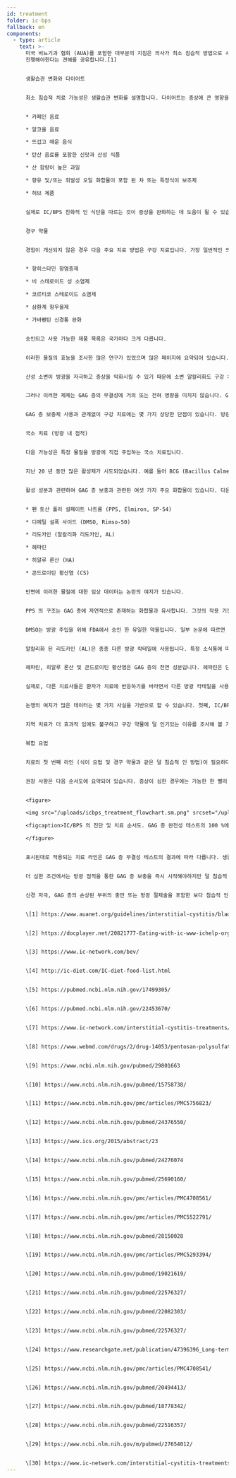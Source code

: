 ```yaml
---
id: treatment
folder: ic-bps
fallback: en
components:
  - type: article
    text: >-
      미국 비뇨기과 협회 (AUA)를 포함한 대부분의 지침은 의사가 최소 침습적 방법으로 시작하고보다 침습적 인 기술을 향해 단계적으로
      진행해야한다는 견해를 공유합니다.[1]


      생활습관 변화와 다이어트


      최소 침습적 치료 가능성은 생활습관 변화를 설명합니다. 다이어트는 증상에 큰 영향을 미칩니다. IC/BPS 식음료 목록은 인터넷에서 널리 이용 가능하며이[2],[3],[4] 주제에 대한 과학 논문도 출판되었습니다.[5],[6] 대부분의 참고 문헌은 특정 영양분이 손상된 방광 벽을 자극한다는 데 동의합니다. 목록에는 일반적으로 다음 사항이 언급됩니다.


      * 카페인 음료

      * 알코올 음료

      * 뜨겁고 매운 음식

      * 탄산 음료를 포함한 신맛과 산성 식품

      * 산 함량이 높은 과일

      * 향유 및/또는 휘발성 오일 화합물이 포함 된 차 또는 특정식이 보조제

      * 허브 제품


      실제로 IC/BPS 친화적 인 식단을 따르는 것이 증상을 완화하는 데 도움이 될 수 있습니다. 그러나 생활 방식과식이 변화만으로는 항상 효과가있는 것은 아닙니다. 특히 심한 경우에는 더욱 그렇습니다. 일반적으로 효과가 나타날 때까지 상당한 시간이 걸리며 이러한 종류의 치료 중에 증상이 악화 될 수 있습니다.


      경구 약물


      경험이 개선되지 않은 경우 다음 주요 치료 방법은 구강 치료입니다. 가장 일반적인 의약품에는 일반적으로 다음 활성 성분 중 하나 이상이 포함되어 있습니다.


      * 항히스타민 항염증제

      * 비 스테로이드 성 소염제

      * 코르티코 스테로이드 소염제

      * 삼환계 항우울제

      * 가바펜틴 신경통 완화


      승인되고 사용 가능한 제품 목록은 국가마다 크게 다릅니다.


      이러한 물질의 효능을 조사한 많은 연구가 있었으며 많은 페이지에 요약되어 있습니다. 이들 제제는 항 염증, 진통제 차단 및 항 우울 효과가 있습니다.[7] 따라서 경구 약물은 비뇨기 및/또는 통증 증상을 완화하는 효과적인 방법으로 환자의 삶의 질을 향상시킵니다.


      산성 소변이 방광을 자극하고 증상을 악화시킬 수 있기 때문에 소변 알칼리화도 구강 치료의 중요한 부분입니다. 소변을 더 산성으로 만드는 식품군을 피하는 것은 많은 경우에 충분히 효과적이지 않습니다. 따라서 알칼리화 약 (약 또는 식품 보조제)은 경구 용 약물에서도 중요한 역할을 합니다.


      그러나 이러한 제제는 GAG 층의 무결성에 거의 또는 전혀 영향을 미치지 않습니다. GAG 층 보충에 사용되는 하나 이상의 활성 제약 성분 (나중에 자세히 설명)을 포함하는 특정 제품이 있음을 언급 할 가치가 있습니다. 그들 중 대부분은 널리 알려져 있으며 인터넷에서 사용할 수 있습니다. 이 그룹에서 가장 중요한 약은 Pentosan Polysulfate Sodium (PPS, Elmiron, SP-54)으로 미국 식품의 약국 (FDA, 미국)의 승인을 받았으며 GAG 층 보충을 적극적으로 돕는 유일한 경구 약물로 간주됩니다.


      GAG 층 보충제 사용과 관계없이 구강 치료에는 몇 가지 상당한 단점이 있습니다. 방광에 도달하려면 약물이 소화계에 흡수되고 순환계로 들어가 다른 조직에도 도달해야합니다. 이 사실은 약물의 효능을 낮추고 부작용 가능성을 높입니다. 예를 들어, PPS 는 GAG 레이어에 미치는 영향을 경험하기 위해 3 개월 이상 복용해야합니다. 장기간 복용 한 경구 투여 된 PPS 는 심각한 부작용을 일으킬 수 있습니다;[8] 이 주제에 대한 최근 발견은 특히 관련이 있습니다.[9]


      국소 치료 (방광 내 점적)


      다음 가능성은 특정 물질을 방광에 직접 주입하는 국소 치료입니다.


      지난 20 년 동안 많은 활성제가 시도되었습니다. 예를 들어 BCG (Bacillus Calmette-Guarin)와 같은 이들 중 일부는 효과가없는 것으로 밝혀졌습니다.[10] 신경 성장 인자를 방해하는 것과 같은 다른 것들은 안전 문제를 가지고 있습니다.[11] 특정 물질의 경우 부분적으로 만 개선되었습니다.: 예를 들어 바닐 로이드의 경우 통증이 감소했지만 비뇨기 증상에 대한 개선은 관찰되지 않았습니다.[12] 현재 검사중인 약제가 일부 있지만, 그 결과가 지금까지 논란이되거나 결론이 나지 않았거나 아직 충분한 임상 테스트가 이루어지지 않았습니다. (방광 활동에 영향을 미치는) P2X3 수용체를 차단하는 것은 유망 할 수 있지만 추가 실험이 필요할 것입니다.[13] 보툴리눔 독소 A (BTX- A, Botox)는 여러 번 조사되었지만 그 결과는 논란의 여지가 있습니다.[14] 다른 약제를 전달하기 위해 리포좀을 사용하는 것은 효율적인 방법 일 수 있지만[16] 다시 한 번 더 많은 실험이 필요할 것입니다.


      활성 성분과 관련하여 GAG 층 보충과 관련된 여섯 가지 주요 화합물이 있습니다. 다음은 다음과 같습니다.


      * 펜 토산 폴리 설페이트 나트륨 (PPS, Elmiron, SP-54)

      * 디메틸 설폭 사이드 (DMSO, Rimso-50)

      * 리도카인 (알칼리화 리도카인, AL)

      * 헤파린

      * 히알루 론산 (HA)

      * 콘드로이틴 황산염 (CS)


      반면에 이러한 물질에 대한 임상 데이터는 논란의 여지가 있습니다.


      PPS 의 구조는 GAG 층에 자연적으로 존재하는 화합물과 유사합니다. 그것의 작용 기전은 아직 알려지지 않았지만 효과적인 방광 내약이 될 수 있습니다.[17]


      DMSO는 방광 주입을 위해 FDA에서 승인 한 유일한 약물입니다. 일부 논문에 따르면 다른 특정 에이전트[18] 보다 효과적이지만 다른 참고 문헌에서는 DMSO[19] 와 관련된 문제를 지적합니다.


      알칼리화 된 리도카인 (AL)은 종종 다른 방광 칵테일에 사용됩니다. 특정 소식통에 따르면 GAG 층 보충[20] 자체에 효과적인 약이라고합니다. 대부분의 치료사들은이를 부정하는 연구가 있더라도 다른 화합물[21] 의 효능을 높일 수 있다고 생각합니다.


      헤파린, 히알루 론산 및 콘드로이틴 황산염은 GAG 층의 천연 성분입니다. 헤파린은 단독으로 또는 다른 화합물과 함께 종종 국소 치료에 사용됩니다.[22] 예를 들어보다 덜 효과적이라는 데이터가 있습니다. DMSO (위 참조). 히알루 론산은 가장 널리 퍼진 성분 일 수 있습니다. 그 효능은 다른 결과와 함께 여러 번 조사되었습니다.[23],[24],[25] 이용 가능한 데이터는 콘드로이틴 황산염에 대해서도 마찬가지로 논란이되고 있습니다.[26],[27],[28] 일부 연구에 따르면 HA + CS는 DMSO만큼 효과적 일 수 있습니다.[29]


      실제로, 다른 치료사들은 환자가 치료에 반응하기를 바라면서 다른 방광 칵테일을 사용합니다.[30]


      논쟁의 여지가 많은 데이터는 몇 가지 사실을 기반으로 할 수 있습니다. 첫째, IC/BPS 의 원인은 아직 알려지지 않았습니다. 질병이 다른 이유로 나타날 수 있는 경우 병인이 다른 환자는 치료에 다르게 반응 할 수 있습니다. 둘째, 많은 국가에서 이러한 의약품 중 하나 또는 매우 적은 수만 승인되어 객관적이고 비교적 인 그림을 구축 할 가능성을 방해합니다. 셋째, 대부분의 국가에서 점적에 사용되는 약제 또는 칵테일이 거의 없으며, 일반적으로 magistral 형태로 제공되므로 충분한 샘플 크기로 임상 시험을 실행하기가 매우 어렵습니다.


      지역 치료가 더 효과적 임에도 불구하고 구강 약물에 덜 인기있는 이유를 조사해 볼 가치가 있습니다. 올바른 약물을 사용하는 것입니다. 침습성은 중요한 요소입니다. 많은 의사들은 불가피한 경우가 아니면 카테터 사용을 피하는 경향이 있습니다. 환자는 종종 점적 요법을 거부하고 통증을 두려워하며 카테터가 유발할 수있는 미세 병변 및 감염과 같은 추가 문제의 위험을 감수합니다. 이러한 문제를 극복하기 위해 Urosystem 은 UroDapter® 및 UroStill®을 개발했습니다. 전자는 카테터를 대체하는 작은 장치입니다. 후자는 여성 환자를위한자가 점적을 가능하게하는 장치입니다. UroStill®을 사용하면 치료사의 직접적인 도움없이 집에서 방광 치료를 수행 할 수 있습니다.


      복합 요법


      치료의 첫 번째 라인 (식이 요법 및 경구 약물과 같은 덜 침습적 인 방법)이 필요하다는 것은 논쟁의 여지가 없습니다. 불행히도 진단에 오랜 시간이 걸릴뿐만 아니라 덜 침습적 인 치료의 효과도 나중에 나타납니다. 이것은 환자가 거의 견딜 수없는 통증, 심한 비뇨 증후군 및 점차적으로 삶의 질이 악화되는 생활을 1 ~ 3 년 이상 낭비하는 일반적인 상황으로 이어집니다. 이런 식으로 더 많은 시간을 보낼수록 환자가 덜 침습적 인 치료 라인에 전혀 반응하지 않을 가능성이 높아집니다.


      권장 사항은 다음 순서도에 요약되어 있습니다. 증상이 심한 경우에는 가능한 한 빨리 환자의 상태가 호전 될 수 있도록 경구 및 방광 내 치료의 병용 요법으로 시작하는 것이 좋습니다.


      <figure>

      <img src="/uploads/icbps_treatment_flowchart.sm.png" srcset="/uploads/icbps_treatment_flowchart.png 2x, /uploads/icbps_treatment_flowchart.sm.png 1x" alt="ICBPS treatment flowchart"/>

      <figcaption>IC/BPS 의 진단 및 치료 순서도. GAG 층 완전성 테스트의 100 %에서 첫 번째 (낮은 수분 섭취) 일에 측정 된 소변 부분의 평균을 의미해야 합니다 (IC/BPS 진단 장에 설명 됨).</figcaption>

      </figure>


      표시된대로 적용되는 치료 라인은 GAG 층 무결성 테스트의 결과에 따라 다릅니다. 생활 습관 변화,식이 요법 및 경구 약물 치료는 경미한 IC/BPS 사례에서만 효율적이고 충분합니다. 적용된 치료에도 불구하고 악화되는 상태를 배제 할 수 없기 때문에 이러한 경우에도 환자 후속 조치가 필요합니다. (환자 추적 시스템은 아직이 웹 사이트에 구현되지 않았습니다.)


      더 심한 조건에서는 방광 점적을 통한 GAG 층 보충을 즉시 시작해야하지만 덜 침습적 인 모든 방법은 일반적으로 동시에 수행됩니다.


      신경 자극, GAG 층의 손상된 부위의 충만 또는 방광 절제술을 포함한 보다 침습적 인 치료는 다른 모든 치료가 효과가 없는 경우에만 수행됩니다. 침술, 고압 산소 요법을 포함한 대체 방법은 잘못된 비용-편익 비율을 고려하여 보충 치료로 주로 권장됩니다.


      \[1] https://www.auanet.org/guidelines/interstitial-cystitis/bladder-pain-syndrome-(2011-amended-2014)


      \[2] https://docplayer.net/20821777-Eating-with-ic-www-ichelp-org-interstitial-cystitis-association.html


      \[3] https://www.ic-network.com/bev/


      \[4] http://ic-diet.com/IC-diet-food-list.html


      \[5] https://pubmed.ncbi.nlm.nih.gov/17499305/


      \[6] https://pubmed.ncbi.nlm.nih.gov/22453670/


      \[7] https://www.ic-network.com/interstitial-cystitis-treatments/oral-medication/


      \[8] https://www.webmd.com/drugs/2/drug-14053/pentosan-polysulfate-sodium-oral/details


      \[9] https://www.ncbi.nlm.nih.gov/pubmed/29801663


      \[10] https://www.ncbi.nlm.nih.gov/pubmed/15758738/


      \[11] https://www.ncbi.nlm.nih.gov/pmc/articles/PMC5756823/


      \[12] https://www.ncbi.nlm.nih.gov/pubmed/24376550/


      \[13] https://www.ics.org/2015/abstract/23


      \[14] https://www.ncbi.nlm.nih.gov/pubmed/24276074


      \[15] https://www.ncbi.nlm.nih.gov/pubmed/25690160/


      \[16] https://www.ncbi.nlm.nih.gov/pmc/articles/PMC4708561/


      \[17] https://www.ncbi.nlm.nih.gov/pmc/articles/PMC5522791/


      \[18] https://www.ncbi.nlm.nih.gov/pubmed/28150028


      \[19] https://www.ncbi.nlm.nih.gov/pmc/articles/PMC5293394/


      \[20] https://www.ncbi.nlm.nih.gov/pubmed/19021619/


      \[21] https://www.ncbi.nlm.nih.gov/pubmed/22576327/


      \[22] https://www.ncbi.nlm.nih.gov/pubmed/22082303/


      \[23] https://www.ncbi.nlm.nih.gov/pubmed/22576327/


      \[24] https://www.researchgate.net/publication/47396396_Long-term_results_of_intravesical_hyaluronan_therapy_in_bladder_pain_syndromeinterstitial_cystitis


      \[25] https://www.ncbi.nlm.nih.gov/pmc/articles/PMC4708541/


      \[26] https://www.ncbi.nlm.nih.gov/pubmed/20494413/


      \[27] https://www.ncbi.nlm.nih.gov/pubmed/18778342/


      \[28] https://www.ncbi.nlm.nih.gov/pubmed/22516357/


      \[29] https://www.ncbi.nlm.nih.gov/m/pubmed/27654012/


      \[30] https://www.ic-network.com/interstitial-cystitis-treatments/bladder-instillations/
---
```

